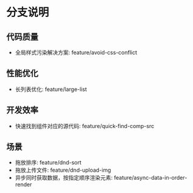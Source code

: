# 分支说明
## 代码质量
* 全局样式污染解决方案: feature/avoid-css-conflict

## 性能优化
* 长列表优化: feature/large-list

## 开发效率
* 快速找到组件对应的源代码: feature/quick-find-comp-src

## 场景
* 拖放排序: feature/dnd-sort
* 拖放上传文件: feature/dnd-upload-img
* 异步同时获取数据，按指定顺序渲染元素: feature/async-data-in-order-render